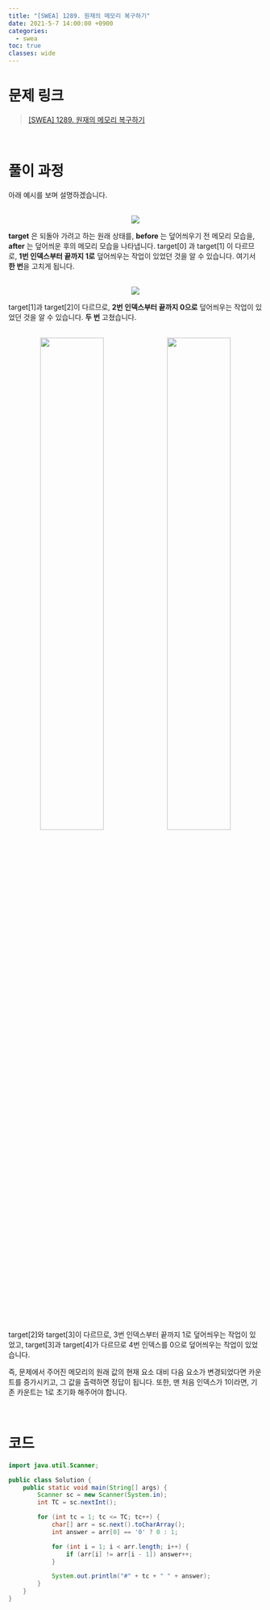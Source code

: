 ```yaml
---
title: "[SWEA] 1289. 원재의 메모리 복구하기"
date: 2021-5-7 14:00:00 +0900
categories:
  - swea
toc: true
classes: wide
---
```


# 문제 링크

> [[SWEA] 1289. 원재의 메모리 복구하기](https://swexpertacademy.com/main/code/problem/problemDetail.do?problemLevel=3&contestProbId=AV19AcoKI9sCFAZN&categoryId=AV19AcoKI9sCFAZN&categoryType=CODE&problemTitle=&orderBy=PASS_RATE&selectCodeLang=ALL&select-1=3&pageSize=10&pageIndex=1)

<br>

# 풀이 과정

아래 예시를 보며 설명하겠습니다.

<br>

<center><img src="http://dl.dropbox.com/s/jwud0bsh17ym8tt/SWEA-1289_%EC%9B%90%EC%9E%AC%EC%9D%98%20%EB%A9%94%EB%AA%A8%EB%A6%AC%20%EB%B3%B5%EA%B5%AC%ED%95%98%EA%B8%B0-1.png"></center>

**target** 은 되돌아 가려고 하는 원래 상태를, **before** 는 덮어씌우기 전 메모리 모습을, **after** 는 덮어씌운 후의 메모리 모습을 나타냅니다. target[0] 과 target[1] 이 다르므로, **1번 인덱스부터 끝까지 1로** 덮어씌우는 작업이 있었던 것을 알 수 있습니다. 여기서 **한 번**을 고치게 됩니다.

<br>

<center><img src="http://dl.dropbox.com/s/byhi9m5gy0cgelg/SWEA-1289_%EC%9B%90%EC%9E%AC%EC%9D%98%20%EB%A9%94%EB%AA%A8%EB%A6%AC%20%EB%B3%B5%EA%B5%AC%ED%95%98%EA%B8%B0-2.png"></center>

target[1]과 target[2]이 다르므로, **2번 인덱스부터 끝까지 0으로** 덮어씌우는 작업이 있었던 것을 알 수 있습니다. **두 번** 고쳤습니다.

<br>

<center><img src="http://dl.dropbox.com/s/o8eovaarcevadz7/SWEA-1289_%EC%9B%90%EC%9E%AC%EC%9D%98%20%EB%A9%94%EB%AA%A8%EB%A6%AC%20%EB%B3%B5%EA%B5%AC%ED%95%98%EA%B8%B0-3.png" width="50%"><img src="http://dl.dropbox.com/s/gp5h6wevnprmfou/SWEA-1289_%EC%9B%90%EC%9E%AC%EC%9D%98%20%EB%A9%94%EB%AA%A8%EB%A6%AC%20%EB%B3%B5%EA%B5%AC%ED%95%98%EA%B8%B0-4.png" width="50%"></center>

target[2]와 target[3]이 다르므로, 3번 인덱스부터 끝까지 1로 덮어씌우는 작업이 있었고, target[3]과 target[4]가 다르므로 4번 인덱스를 0으로 덮어씌우는 작업이 있었습니다.

즉, 문제에서 주어진 메모리의 원래 값의 현재 요소 대비 다음 요소가 변경되었다면 카운트를 증가시키고, 그 값을 출력하면 정답이 됩니다. 또한, 맨 처음 인덱스가 1이라면, 기존 카운트는 1로 초기화 해주어야 합니다.

<br>

# 코드

```java
import java.util.Scanner;

public class Solution {
    public static void main(String[] args) {
        Scanner sc = new Scanner(System.in);
        int TC = sc.nextInt();

        for (int tc = 1; tc <= TC; tc++) {
            char[] arr = sc.next().toCharArray();
            int answer = arr[0] == '0' ? 0 : 1;

            for (int i = 1; i < arr.length; i++) {
                if (arr[i] != arr[i - 1]) answer++;
            }

            System.out.println("#" + tc + " " + answer);
        }
    }
}
```